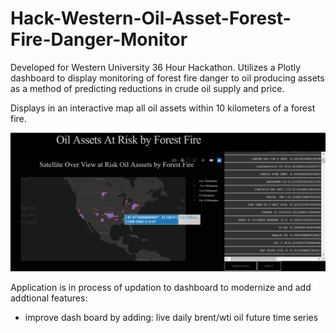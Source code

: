 # Hack-Western-Oil-Asset-Forest-Fire-Danger-Monitor 
Developed for Western University 36 Hour Hackathon. Utilizes a Plotly dashboard to display monitoring of forest fire danger to oil producing assets as a method of predicting reductions in crude oil supply and price. 

Displays in an interactive map all oil assets within 10 kilometers of a forest fire.

![Hack-Western](https://github.com/GavinClarke0/Hack-Western-Oil-Asset-Forest-Fire-Danger-Monitor/blob/master/images/May32019_OilAssetMap.png?raw=true "April 14 Oil Assets near forest fires")

Application is in process of updation to dashboard to modernize and add addtional features:
- improve dash board by adding: live daily brent/wti oil future time series 

